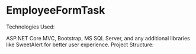 # EmployeeFormTask
Technologies Used:

 ASP.NET Core MVC, Bootstrap, MS SQL Server, and any additional libraries like SweetAlert for better user experience.
Project Structure:
